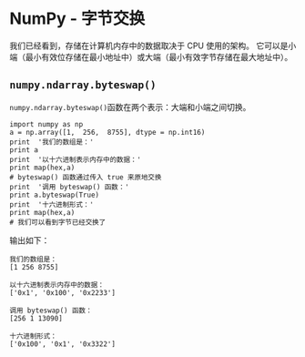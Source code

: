 

# NumPy - 字节交换

我们已经看到，存储在计算机内存中的数据取决于 CPU 使用的架构。 它可以是小端（最小有效位存储在最小地址中）或大端（最小有效字节存储在最大地址中）。

## `numpy.ndarray.byteswap()`

`numpy.ndarray.byteswap()`函数在两个表示：大端和小端之间切换。

```
import numpy as np 
a = np.array([1,  256,  8755], dtype = np.int16)  
print  '我们的数组是：'  
print a 
print  '以十六进制表示内存中的数据：'  
print map(hex,a)  
# byteswap() 函数通过传入 true 来原地交换 
print  '调用 byteswap() 函数：'  
print a.byteswap(True)  
print  '十六进制形式：'  
print map(hex,a)  
# 我们可以看到字节已经交换了
```

输出如下：

```
我们的数组是：
[1 256 8755]

以十六进制表示内存中的数据：
['0x1', '0x100', '0x2233']

调用 byteswap() 函数：
[256 1 13090]

十六进制形式：
['0x100', '0x1', '0x3322']

```


